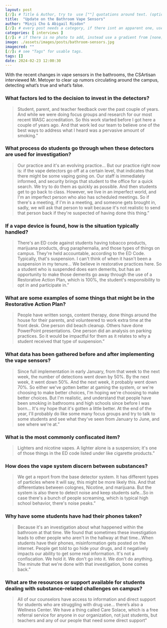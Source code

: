 ```yaml
---
layout: post
[//]: # Title & Author, try to  use [""] quotations around text. (optional, just formality).
title:  "Update on the Bathroom Vape Sensors"
author: "Minji Cho & Abigail Risdon"
[//]: # every post needs a category, if there isnt an apparent one, use [misc].
categories: [ interviews ]
[//]: # if there is no photo to add, instead use a gradient from [none] folder by picking a number from 1-10. (all gradients are .jpg)
image: ./assets/images/posts/bathroom-sensors.jpg
imagecred: ""
[//]: # see "Tags" for usable tags.
tags: []
date: 2024-02-23 12:00:30
---
```

With the recent changes in vape sensors in the bathrooms, the CSArtisan interviewed Mr. Metoyer to clear up rumors circulating around the campus, detecting what’s true and what’s false. 

### What factors led to the decision to invest in the detectors?

> Student, parent, and teacher feedback over the past couple of years. And while we were doing focus groups and research for our most recent WASC accreditation. So this work started before I got here a couple of years ago. And that work led our team to believe one of the best ways to address what I heard was a pervasive amount of smoking.” 

### What process do students go through when these detectors are used for investigation?

> Our practice and it's an evolving practice… But our practice right now is: if the vape detectors go off at a certain level, that indicates that there might be some vaping going on. Our staff is immediately informed, and security brings that student to the office for a quick search. We try to do them as quickly as possible. And then students get to go back to class. However, we live in an imperfect world, and I'm an imperfect person who also has scheduled meetings. So if there's a meeting, if I'm in a meeting, and someone gets brought in, sadly, we will ask that person to wait because it's not realistic to send that person back if they're suspected of having done this thing.”

### If a vape device is found, how is the situation typically handled?

> There's an ED code against students having tobacco products, marijuana products, drug paraphernalia, and those types of things on campus. They're held accountable, according to the ED Code. Typically, that's suspension. I can't think of when it hasn't been a suspension in my tenure… We believe in restorative practices here. So a student who is suspended does earn demerits, but has an opportunity to make those demerits go away through the use of a Restorative Action Plan, which is 100%, the student's responsibility to opt in and participate in.”

### What are some examples of some things that might be in the Restorative Action Plan? 

> People have written songs, content therapy, done things around the house for their parents, and volunteered to work extra time at the front desk. One person did beach cleanup. Others have done PowerPoint presentations. One person did an analysis on parking practices. So it would be impactful for them as it relates to why a student received that type of suspension.”

### What data has been gathered before and after implementing the vape sensors?

> Since full implementation in early January, from that week to the next week, the number of detections went down by 50%. By the next week, it went down 50%. And the next week, it probably went down 70%. So either we've gotten better at gaming the system, or we're choosing to make better choices, I'm hoping we're choosing to make better choices. But I'm realistic, and understand that people have been smoking in bathrooms and high schools since before I was born… It's my hope that it's gotten a little better. At the end of the year, I'll probably do like some many focus groups and try to talk to some students and see what they've seen from January to June, and see where we're at.”

### What is the most commonly confiscated item?

> Lighters and nicotine vapes. A lighter alone is a suspension; it's one of those things in the ED code listed under like cigarette products.”

### How does the vape system discern between substances? 

> We get a report from the base detector system. It has different types of particles where it will say, this might be more likely this. And that differentiates between colognes, Nicotine, and marijuana. But the system is also there to detect noise and keep students safe…So in case there's a bunch of people screaming, which is typical high school behavior, there's noise peaks.”

### Why have some students have had their phones taken?

> Because it's an investigation about what happened within the bathroom at that time. We found that sometimes these investigation leads to other people who aren't in the hallway at that time…When students have their phones, misinformation gets posted on the internet. People get told to go hide your drugs, and it negatively impacts our ability to get some real information. It's not a confiscation. We hold it. We don't go into it. We don't do anything. The minute that we're done with that investigation, bone comes back.”

### What are the resources or support available for students dealing with substance-related challenges on campus?

> All of our counselors have access to information and direct support for students who are struggling with drug use… there’s also a Wellness Center. We have a thing called Care Solace, which is a free referral service for anyone in our organization, not just students, but teachers and any of our people that need some direct support”